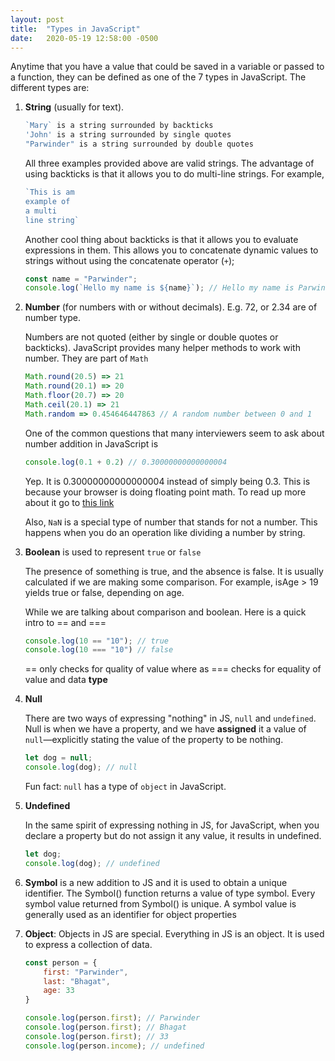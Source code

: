```yaml
---
layout: post
title:  "Types in JavaScript"
date:   2020-05-19 12:58:00 -0500
---
```


Anytime that you have a value that could be saved in a variable or passed to a function, they can be defined as one of the 7 types in JavaScript. The different types are:

1. **String** (usually for text).
   ```javascript
   `Mary` is a string surrounded by backticks
   'John' is a string surrounded by single quotes
   "Parwinder" is a string surrounded by double quotes
   ```
   All three examples provided above are valid strings. The advantage of using backticks is that it allows you to do multi-line strings. For example,

   ```javascript
   `This is am
   example of
   a multi
   line string`
   ```

   Another cool thing about backticks is that it allows you to evaluate expressions in them. This allows you to concatenate dynamic values to strings without using the concatenate operator (`+`);

   ```javascript
   const name = "Parwinder";
   console.log(`Hello my name is ${name}`); // Hello my name is Parwinder
   ```

2. **Number** (for numbers with or without decimals). E.g. 72, or 2.34 are of number type.

   Numbers are not quoted (either by single or double quotes or backticks). JavaScript provides many helper methods to work with number. They are part of `Math`

   ```javascript
   Math.round(20.5) => 21
   Math.round(20.1) => 20
   Math.floor(20.7) => 20
   Math.ceil(20.1) => 21
   Math.random => 0.454646447863 // A random number between 0 and 1
   ```

   One of the common questions that many interviewers seem to ask about number addition in JavaScript is

   ```javascript
   console.log(0.1 + 0.2) // 0.30000000000000004
   ```

   Yep. It is 0.30000000000000004 instead of simply being 0.3. This is because your browser is doing floating point math. To read up more about it go to [this link](https://0.30000000000000004.com)

   Also, `NaN` is a special type of number that stands for not a number. This happens when you do an operation like dividing a number by string.

3. **Boolean** is used to represent `true` or `false`

   The presence of something is true, and the absence is false. It is usually calculated if we are making some comparison. For example, isAge > 19 yields true or false, depending on age.

   While we are talking about comparison and boolean. Here is a quick intro to == and ===

   ```javascript
   console.log(10 == "10"); // true
   console.log(10 === "10") // false
   ```

   == only checks for quality of value where as === checks for equality of value and data **type**

4. **Null**

   There are two ways of expressing "nothing" in JS, `null` and `undefined`. Null is when we have a property, and we have **assigned** it a value of `null`—explicitly stating the value of the property to be nothing.

   ```javascript
   let dog = null;
   console.log(dog); // null
   ```

   Fun fact: `null` has a type of `object` in JavaScript.

5. **Undefined**

   In the same spirit of expressing nothing in JS, for JavaScript, when you declare a property but do not assign it any value, it results in undefined.

   ```javascript
   let dog;
   console.log(dog); // undefined
   ```

6. **Symbol** is a new addition to JS and it is used to obtain a unique identifier. The Symbol() function returns a value of type symbol. Every symbol value returned from Symbol() is unique. A symbol value is generally used as an identifier for object properties

7. **Object**: Objects in JS are special. Everything in JS is an object. It is used to express a collection of data.
   ```javascript
   const person = {
       first: "Parwinder",
       last: "Bhagat",
       age: 33
   }

   console.log(person.first); // Parwinder
   console.log(person.first); // Bhagat
   console.log(person.first); // 33
   console.log(person.income); // undefined
   ```

